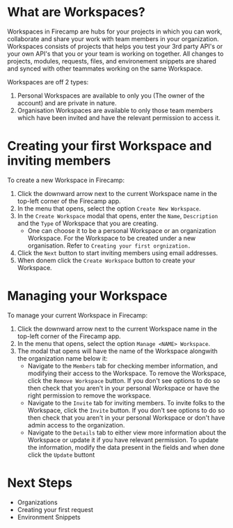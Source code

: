 # What are Workspaces?
Workspaces in Firecamp are hubs for your projects in which you can work, collaborate and share your work with team members in your organization. Workspaces consists of projects that helps you test your 3rd party API's or your own API's that you or your team is working on together. All changes to projects, modules, requests, files, and environement snippets are shared and synced with other teammates working on the same Workspace.

Workspaces are off 2 types:
1. Personal Workspaces are available to only you (The owner of the account) and are private in nature.
2. Organisation Workspaces are available to only those team members which have been invited and have the relevant permission to access it.

# Creating your first Workspace and inviting members
To create a new Workspace in Firecamp:
1. Click the downward arrow next to the current Workspace name in the top-left corner of the Firecamp app.
2. In the menu that opens, select the option `Create New Workspace`.
3. In the `Create Workspace` modal that opens, enter the `Name`, `Description` and the `Type` of Workspace that you are creating.
    - One can choose it to be a personal Workspace or an organization Workspace. For the Workspace to be created under a new organisation. Refer to `Creating your first orgnization.`
5. Click the `Next` button to start inviting members using email addresses.
4. When donem click the `Create Workspace` button to create your Workspace.

# Managing your Workspace
To manage your current Workspace in Firecamp:
1. Click the downward arrow next to the current Workspace name in the top-left corner of the Firecamp app.
2. In the menu that opens, select the option `Manage <NAME> Workspace`.
3. The modal that opens will have the name of the Workspace alongwith the organization name below it:
   - Navigate to the `Members` tab for checking member information, and modifying their access to the Workspace. To remove the Workspace, click the `Remove Workspace` button. If you don't see options to do so then check that you aren't in your personal Workspace or have the right permission to remove the workspace.
   - Navigate to the `Invite` tab for inviting members. To invite folks to the Workspace, click the `Invite` button. If you don't see options to do so then check that you aren't in your personal Workspace or don't have admin access to the organization.
   - Navigate to the `Details` tab to either view more information about the Workspace or update it if you have relevant permission. To update the information, modify the data present in the fields and when done click the `Update` buttont

# Next Steps
- Organizations
- Creating your first request
- Environment Snippets
